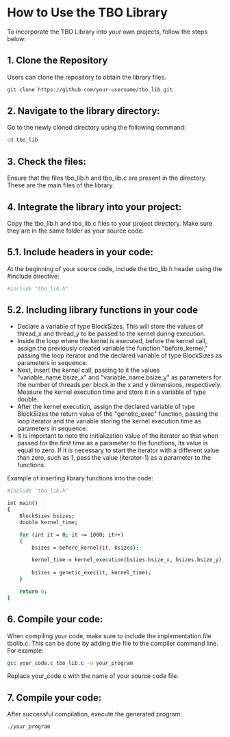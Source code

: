 # How to Use the TBO Library

To incorporate the TBO Library into your own projects, follow the steps below:

## 1. Clone the Repository

Users can clone the repository to obtain the library files.

```bash
git clone https://github.com/your-username/tbo_lib.git
```

## 2. Navigate to the library directory:

Go to the newly cloned directory using the following command:

```bash
cd tbo_lib
```

## 3. Check the files:

Ensure that the files tbo_lib.h and tbo_lib.c are present in the directory. These are the main files of the library.


## 4. Integrate the library into your project:

Copy the tbo_lib.h and tbo_lib.c files to your project directory. Make sure they are in the same folder as your source code.


## 5.1. Include headers in your code:

At the beginning of your source code, include the tbo_lib.h header using the #include directive:

```bash
#include "tbo_lib.h"
```
## 5.2. Including library functions in your code

* Declare a variable of type BlockSizes. This will store the values of thread_x and thread_y to be passed to the kernel during execution.
* Inside the loop where the kernel is executed, before the kernel call, assign the previously created variable the function "before_kernel," passing the loop iterator and the declared variable of type BlockSizes as parameters in sequence.
* Next, insert the kernel call, passing to it the values "variable_name.bsize_x" and "variable_name.bsize_y" as parameters for the number of threads per block in the x and y dimensions, respectively. Measure the kernel execution time and store it in a variable of type double.
* After the kernel execution, assign the declared variable of type BlockSizes the return value of the "genetic_exec" function, passing the loop iterator and the variable storing the kernel execution time as parameters in sequence. 
* It is important to note the initialization value of the iterator so that when passed for the first time as a parameter to the functions, its value is equal to zero. If it is necessary to start the iterator with a different value than zero, such as 1, pass the value (iterator-1) as a parameter to the functions.

Example of inserting library functions into the code:

```bash
#include "tbo_lib.h"

int main()
{
    BlockSizes bsizes;
    double kernel_time;

    for (int it = 0; it <= 1000; it++)
    {
        bsizes = before_kernel(it, bsizes);

        kernel_time = kernel_execution(bsizes.bsize_x, bsizes.bsize_y);
  
        bsizes = genetic_exec(it, kernel_time);
    }

    return 0;
}

```
## 6. Compile your code:

When compiling your code, make sure to include the implementation file tbolib.c. This can be done by adding the file to the compiler command line. For example:

```bash
gcc your_code.c tbo_lib.c -o your_program
```
Replace your_code.c with the name of your source code file.

## 7. Compile your code:

After successful compilation, execute the generated program:

```bash
./your_program
```
